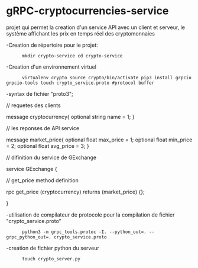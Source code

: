 # gRPC-cryptocurrencies-service
projet qui permet la creation d'un service API avec un client et serveur, le système affichant les prix en temps réel des cryptomonnaies

-Creation de répertoire pour le projet: 

          mkdir crypto-service cd crypto-service
          
-Creation d'un environnement virtuel

          virtualenv crypto source crypto/bin/activate pip3 install grpcio grpcio-tools touch crypto_service.proto #protocol buffer
          
-syntax de fichier "proto3";

// requetes des clients

message cryptocurrency{ optional string name = 1; }

// les reponses de API service

message market_price{ optional float max_price = 1; optional float min_price = 2; optional float avg_price = 3; }

// difinition du service de GExchange

service GExchange {

// get_price method definition

rpc get_price (cryptocurrency) returns (market_price) {};

} 

-utilisation de compilateur de protocole pour la compilation de fichier "crypto_service.proto"

          python3 -m grpc_tools.protoc -I. --python_out=. --grpc_python_out=. crypto_service.proto
          
-creation de fichier python du serveur

          touch crypto_server.py
